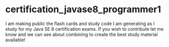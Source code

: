 # certification_javase8_programmer1

I am making public the flash cards and study code I am generating as I study for my Java SE 8 certification exams.
If you wish to contribute let me know and we can see about combining to create the best study material available!
